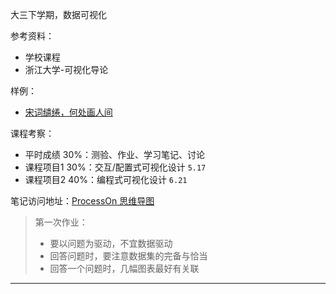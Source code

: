 
大三下学期，数据可视化

参考资料：
- 学校课程
- 浙江大学-可视化导论

样例：
- [宋词缱绻，何处画人间](http://fms.news.cn/swf/2018_sjxw/quansongci/index.html#/)


课程考察：
- 平时成绩 30%：测验、作业、学习笔记、讨论
- 课程项目1 30%：交互/配置式可视化设计 `5.17`
- 课程项目2 40%：编程式可视化设计 `6.21`

笔记访问地址：[ProcessOn 思维导图](https://www.processon.com/view/link/621d7c591efad4681490eaa6)

> 第一次作业：
> - 要以问题为驱动，不宜数据驱动
> - 回答问题时，要注意数据集的完备与恰当
> - 回答一个问题时，几幅图表最好有关联

-------------------